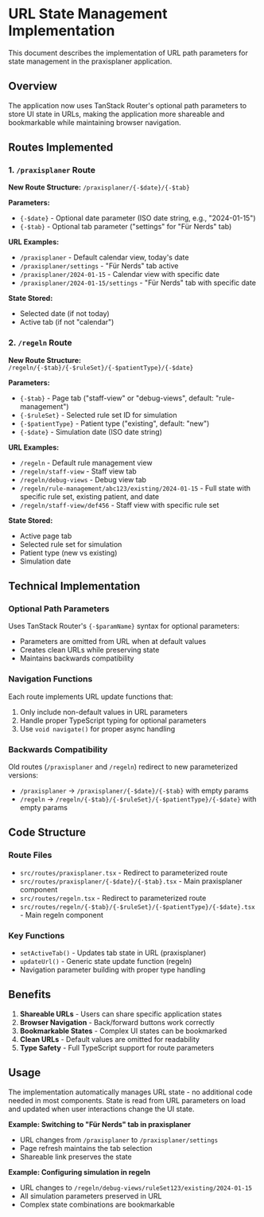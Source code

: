 # URL State Management Implementation

This document describes the implementation of URL path parameters for state management in the praxisplaner application.

## Overview

The application now uses TanStack Router's optional path parameters to store UI state in URLs, making the application more shareable and bookmarkable while maintaining browser navigation.

## Routes Implemented

### 1. `/praxisplaner` Route

**New Route Structure:** `/praxisplaner/{-$date}/{-$tab}`

**Parameters:**
- `{-$date}` - Optional date parameter (ISO date string, e.g., "2024-01-15")
- `{-$tab}` - Optional tab parameter ("settings" for "Für Nerds" tab)

**URL Examples:**
- `/praxisplaner` - Default calendar view, today's date
- `/praxisplaner/settings` - "Für Nerds" tab active
- `/praxisplaner/2024-01-15` - Calendar view with specific date
- `/praxisplaner/2024-01-15/settings` - "Für Nerds" tab with specific date

**State Stored:**
- Selected date (if not today)
- Active tab (if not "calendar")

### 2. `/regeln` Route

**New Route Structure:** `/regeln/{-$tab}/{-$ruleSet}/{-$patientType}/{-$date}`

**Parameters:**
- `{-$tab}` - Page tab ("staff-view" or "debug-views", default: "rule-management")
- `{-$ruleSet}` - Selected rule set ID for simulation
- `{-$patientType}` - Patient type ("existing", default: "new")
- `{-$date}` - Simulation date (ISO date string)

**URL Examples:**
- `/regeln` - Default rule management view
- `/regeln/staff-view` - Staff view tab
- `/regeln/debug-views` - Debug view tab  
- `/regeln/rule-management/abc123/existing/2024-01-15` - Full state with specific rule set, existing patient, and date
- `/regeln/staff-view/def456` - Staff view with specific rule set

**State Stored:**
- Active page tab
- Selected rule set for simulation
- Patient type (new vs existing)
- Simulation date

## Technical Implementation

### Optional Path Parameters

Uses TanStack Router's `{-$paramName}` syntax for optional parameters:
- Parameters are omitted from URL when at default values
- Creates clean URLs while preserving state
- Maintains backwards compatibility

### Navigation Functions

Each route implements URL update functions that:
1. Only include non-default values in URL parameters
2. Handle proper TypeScript typing for optional parameters
3. Use `void navigate()` for proper async handling

### Backwards Compatibility

Old routes (`/praxisplaner` and `/regeln`) redirect to new parameterized versions:
- `/praxisplaner` → `/praxisplaner/{-$date}/{-$tab}` with empty params
- `/regeln` → `/regeln/{-$tab}/{-$ruleSet}/{-$patientType}/{-$date}` with empty params

## Code Structure

### Route Files
- `src/routes/praxisplaner.tsx` - Redirect to parameterized route
- `src/routes/praxisplaner/{-$date}/{-$tab}.tsx` - Main praxisplaner component
- `src/routes/regeln.tsx` - Redirect to parameterized route
- `src/routes/regeln/{-$tab}/{-$ruleSet}/{-$patientType}/{-$date}.tsx` - Main regeln component

### Key Functions
- `setActiveTab()` - Updates tab state in URL (praxisplaner)
- `updateUrl()` - Generic state update function (regeln)
- Navigation parameter building with proper type handling

## Benefits

1. **Shareable URLs** - Users can share specific application states
2. **Browser Navigation** - Back/forward buttons work correctly
3. **Bookmarkable States** - Complex UI states can be bookmarked
4. **Clean URLs** - Default values are omitted for readability
5. **Type Safety** - Full TypeScript support for route parameters

## Usage

The implementation automatically manages URL state - no additional code needed in most components. State is read from URL parameters on load and updated when user interactions change the UI state.

**Example: Switching to "Für Nerds" tab in praxisplaner**
- URL changes from `/praxisplaner` to `/praxisplaner/settings`
- Page refresh maintains the tab selection
- Shareable link preserves the state

**Example: Configuring simulation in regeln**
- URL changes to `/regeln/debug-views/ruleSet123/existing/2024-01-15`
- All simulation parameters preserved in URL
- Complex state combinations are bookmarkable